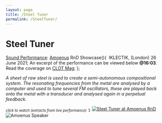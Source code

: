 ```yaml
---
layout: page
title: /Steel Tuner
permalink: /SteelTuner/
---
```


# Steel Tuner

<ins>Sound Performance</ins>: [Amoenus](https://amoenus.co.uk/) RnD Showcase(){  
  IKLECTIK, (London) 26 June 2021;
  An excerpt of the performance can be viewed below **@16:03**. Read the coverage on [CLOT Mag](https://www.clotmag.com/oped/amoenus-w-iklectik-art-lab-artistic-explorations-into-3d-audio-by-agata-kik?fbclid=IwAR0mPEVAHFG130acbBObnwlFd6qAaz3pthespKNviV7YAMnw2qYcA_t2k6Y);
};

*A sheet of raw steel is used to create a semi-autonomous compositional system. The resonating frequencies from the metal are analysed by a computer and used to tune several FM oscillators, these are played back onto the metal with a transducer and analysed again in a perpetual feedback.*

<sub>*click to watch (extracts from live performance) ↴*</sub>
[<img alt="Steel Tuner at Amoenus RnD" class="centered-image" src="/pb.github.io/images/steelTuner.png" />](https://player.vimeo.com/video/589309215?h=aa261a9f01)
<img alt="Amoenus Speaker" class="centered-image" src="/pb.github.io/images/Speaker.jpg" />
